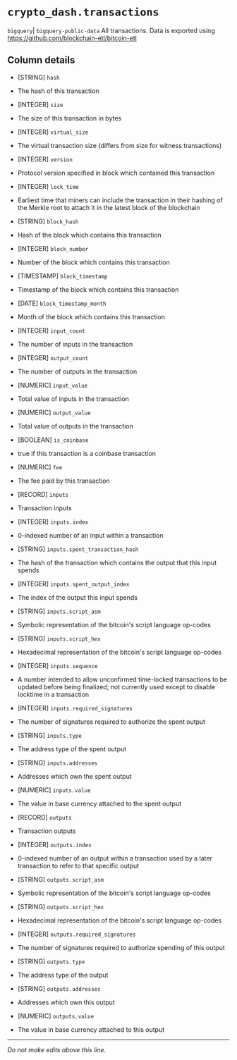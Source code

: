 # `crypto_dash.transactions`
`bigquery`| `bigquery-public-data`
All transactions.
Data is exported using https://github.com/blockchain-etl/bitcoin-etl


## Column details
* [STRING]    `hash`
 - The hash of this transaction
* [INTEGER]   `size`
 - The size of this transaction in bytes
* [INTEGER]   `virtual_size`
 - The virtual transaction size (differs from size for witness transactions)
* [INTEGER]   `version`
 - Protocol version specified in block which contained this transaction
* [INTEGER]   `lock_time`
 - Earliest time that miners can include the transaction in their hashing of the Merkle root to attach it in the latest block of the blockchain
* [STRING]    `block_hash`
 - Hash of the block which contains this transaction
* [INTEGER]   `block_number`
 - Number of the block which contains this transaction
* [TIMESTAMP] `block_timestamp`
 - Timestamp of the block which contains this transaction
* [DATE]      `block_timestamp_month`
 - Month of the block which contains this transaction
* [INTEGER]   `input_count`
 - The number of inputs in the transaction
* [INTEGER]   `output_count`
 - The number of outputs in the transaction
* [NUMERIC]   `input_value`
 - Total value of inputs in the transaction
* [NUMERIC]   `output_value`
 - Total value of outputs in the transaction
* [BOOLEAN]   `is_coinbase`
 - true if this transaction is a coinbase transaction
* [NUMERIC]   `fee`
 - The fee paid by this transaction
* [RECORD]    `inputs`
 - Transaction inputs
* [INTEGER]   `inputs.index`
 - 0-indexed number of an input within a transaction
* [STRING]    `inputs.spent_transaction_hash`
 - The hash of the transaction which contains the output that this input spends
* [INTEGER]   `inputs.spent_output_index`
 - The index of the output this input spends
* [STRING]    `inputs.script_asm`
 - Symbolic representation of the bitcoin's script language op-codes
* [STRING]    `inputs.script_hex`
 - Hexadecimal representation of the bitcoin's script language op-codes
* [INTEGER]   `inputs.sequence`
 - A number intended to allow unconfirmed time-locked transactions to be updated before being finalized; not currently used except to disable locktime in a transaction
* [INTEGER]   `inputs.required_signatures`
 - The number of signatures required to authorize the spent output
* [STRING]    `inputs.type`
 - The address type of the spent output
* [STRING]    `inputs.addresses`
 - Addresses which own the spent output
* [NUMERIC]   `inputs.value`
 - The value in base currency attached to the spent output
* [RECORD]    `outputs`
 - Transaction outputs
* [INTEGER]   `outputs.index`
 - 0-indexed number of an output within a transaction used by a later transaction to refer to that specific output
* [STRING]    `outputs.script_asm`
 - Symbolic representation of the bitcoin's script language op-codes
* [STRING]    `outputs.script_hex`
 - Hexadecimal representation of the bitcoin's script language op-codes
* [INTEGER]   `outputs.required_signatures`
 - The number of signatures required to authorize spending of this output
* [STRING]    `outputs.type`
 - The address type of the output
* [STRING]    `outputs.addresses`
 - Addresses which own this output
* [NUMERIC]   `outputs.value`
 - The value in base currency attached to this output

-------------------------------------------------------------------------------
*Do not make edits above this line.*
